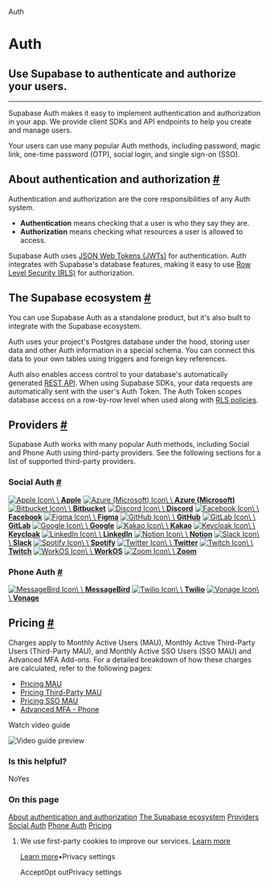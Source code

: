 Auth

# Auth

## Use Supabase to authenticate and authorize your users.

* * *

Supabase Auth makes it easy to implement authentication and authorization in your app. We provide client SDKs and API endpoints to help you create and manage users.

Your users can use many popular Auth methods, including password, magic link, one-time password (OTP), social login, and single sign-on (SSO).

## About authentication and authorization [\#](https://supabase.com/docs/guides/auth\#about-authentication-and-authorization)

Authentication and authorization are the core responsibilities of any Auth system.

- **Authentication** means checking that a user is who they say they are.
- **Authorization** means checking what resources a user is allowed to access.

Supabase Auth uses [JSON Web Tokens (JWTs)](https://supabase.com/docs/guides/auth/jwts) for authentication. Auth integrates with Supabase's database features, making it easy to use [Row Level Security (RLS)](https://supabase.com/docs/guides/database/postgres/row-level-security) for authorization.

## The Supabase ecosystem [\#](https://supabase.com/docs/guides/auth\#the-supabase-ecosystem)

You can use Supabase Auth as a standalone product, but it's also built to integrate with the Supabase ecosystem.

Auth uses your project's Postgres database under the hood, storing user data and other Auth information in a special schema. You can connect this data to your own tables using triggers and foreign key references.

Auth also enables access control to your database's automatically generated [REST API](https://supabase.com/docs/guides/api). When using Supabase SDKs, your data requests are automatically sent with the user's Auth Token. The Auth Token scopes database access on a row-by-row level when used along with [RLS policies](https://supabase.com/docs/guides/database/postgres/row-level-security).

## Providers [\#](https://supabase.com/docs/guides/auth\#providers)

Supabase Auth works with many popular Auth methods, including Social and Phone Auth using third-party providers. See the following sections for a list of supported third-party providers.

### Social Auth [\#](https://supabase.com/docs/guides/auth\#social-auth)

[![Apple Icon](https://supabase.com/docs/img/icons/apple-icon.svg)\\
\\
**Apple**](https://supabase.com/docs/guides/auth/social-login/auth-apple) [![Azure (Microsoft) Icon](https://supabase.com/docs/img/icons/microsoft-icon.svg)\\
\\
**Azure (Microsoft)**](https://supabase.com/docs/guides/auth/social-login/auth-azure) [![Bitbucket Icon](https://supabase.com/docs/img/icons/bitbucket-icon.svg)\\
\\
**Bitbucket**](https://supabase.com/docs/guides/auth/social-login/auth-bitbucket) [![Discord Icon](https://supabase.com/docs/img/icons/discord-icon.svg)\\
\\
**Discord**](https://supabase.com/docs/guides/auth/social-login/auth-discord) [![Facebook Icon](https://supabase.com/docs/img/icons/facebook-icon.svg)\\
\\
**Facebook**](https://supabase.com/docs/guides/auth/social-login/auth-facebook) [![Figma Icon](https://supabase.com/docs/img/icons/figma-icon.svg)\\
\\
**Figma**](https://supabase.com/docs/guides/auth/social-login/auth-figma) [![GitHub Icon](https://supabase.com/docs/img/icons/github-icon-light.svg)\\
\\
**GitHub**](https://supabase.com/docs/guides/auth/social-login/auth-github) [![GitLab Icon](https://supabase.com/docs/img/icons/gitlab-icon.svg)\\
\\
**GitLab**](https://supabase.com/docs/guides/auth/social-login/auth-gitlab) [![Google Icon](https://supabase.com/docs/img/icons/google-icon.svg)\\
\\
**Google**](https://supabase.com/docs/guides/auth/social-login/auth-google) [![Kakao Icon](https://supabase.com/docs/img/icons/kakao-icon.svg)\\
\\
**Kakao**](https://supabase.com/docs/guides/auth/social-login/auth-kakao) [![Keycloak Icon](https://supabase.com/docs/img/icons/keycloak-icon.svg)\\
\\
**Keycloak**](https://supabase.com/docs/guides/auth/social-login/auth-keycloak) [![LinkedIn Icon](https://supabase.com/docs/img/icons/linkedin-icon.svg)\\
\\
**LinkedIn**](https://supabase.com/docs/guides/auth/social-login/auth-linkedin) [![Notion Icon](https://supabase.com/docs/img/icons/notion-icon.svg)\\
\\
**Notion**](https://supabase.com/docs/guides/auth/social-login/auth-notion) [![Slack Icon](https://supabase.com/docs/img/icons/slack-icon.svg)\\
\\
**Slack**](https://supabase.com/docs/guides/auth/social-login/auth-slack) [![Spotify Icon](https://supabase.com/docs/img/icons/spotify-icon.svg)\\
\\
**Spotify**](https://supabase.com/docs/guides/auth/social-login/auth-spotify) [![Twitter Icon](https://supabase.com/docs/img/icons/twitter-icon-light.svg)\\
\\
**Twitter**](https://supabase.com/docs/guides/auth/social-login/auth-twitter) [![Twitch Icon](https://supabase.com/docs/img/icons/twitch-icon.svg)\\
\\
**Twitch**](https://supabase.com/docs/guides/auth/social-login/auth-twitch) [![WorkOS Icon](https://supabase.com/docs/img/icons/workos-icon.svg)\\
\\
**WorkOS**](https://supabase.com/docs/guides/auth/social-login/auth-workos) [![Zoom Icon](https://supabase.com/docs/img/icons/zoom-icon.svg)\\
\\
**Zoom**](https://supabase.com/docs/guides/auth/social-login/auth-zoom)

### Phone Auth [\#](https://supabase.com/docs/guides/auth\#phone-auth)

[![MessageBird Icon](https://supabase.com/docs/img/icons/messagebird-icon.svg)\\
\\
**MessageBird**](https://supabase.com/docs/guides/auth/phone-login?showSmsProvider=MessageBird) [![Twilio Icon](https://supabase.com/docs/img/icons/twilio-icon.svg)\\
\\
**Twilio**](https://supabase.com/docs/guides/auth/phone-login?showSmsProvider=Twilio) [![Vonage Icon](https://supabase.com/docs/img/icons/vonage-icon-light.svg)\\
\\
**Vonage**](https://supabase.com/docs/guides/auth/phone-login?showSmsProvider=Vonage)

## Pricing [\#](https://supabase.com/docs/guides/auth\#pricing)

Charges apply to Monthly Active Users (MAU), Monthly Active Third-Party Users (Third-Party MAU), and Monthly Active SSO Users (SSO MAU) and Advanced MFA Add-ons. For a detailed breakdown of how these charges are calculated, refer to the following pages:

- [Pricing MAU](https://supabase.com/docs/guides/platform/manage-your-usage/monthly-active-users)
- [Pricing Third-Party MAU](https://supabase.com/docs/guides/platform/manage-your-usage/monthly-active-users-third-party)
- [Pricing SSO MAU](https://supabase.com/docs/guides/platform/manage-your-usage/monthly-active-users-sso)
- [Advanced MFA - Phone](https://supabase.com/docs/guides/platform/manage-your-usage/advanced-mfa-phone)

Watch video guide

![Video guide preview](https://supabase.com/docs/_next/image?url=https%3A%2F%2Fimg.youtube.com%2Fvi%2F6ow_jW4epf8%2F0.jpg&w=3840&q=75&dpl=dpl_9xAnUGkSbk4dufV62sNRezafXykJ)

### Is this helpful?

NoYes

### On this page

[About authentication and authorization](https://supabase.com/docs/guides/auth#about-authentication-and-authorization) [The Supabase ecosystem](https://supabase.com/docs/guides/auth#the-supabase-ecosystem) [Providers](https://supabase.com/docs/guides/auth#providers) [Social Auth](https://supabase.com/docs/guides/auth#social-auth) [Phone Auth](https://supabase.com/docs/guides/auth#phone-auth) [Pricing](https://supabase.com/docs/guides/auth#pricing)

1. We use first-party cookies to improve our services. [Learn more](https://supabase.com/privacy#8-cookies-and-similar-technologies-used-on-our-european-services)



   [Learn more](https://supabase.com/privacy#8-cookies-and-similar-technologies-used-on-our-european-services)•Privacy settings





   AcceptOpt outPrivacy settings